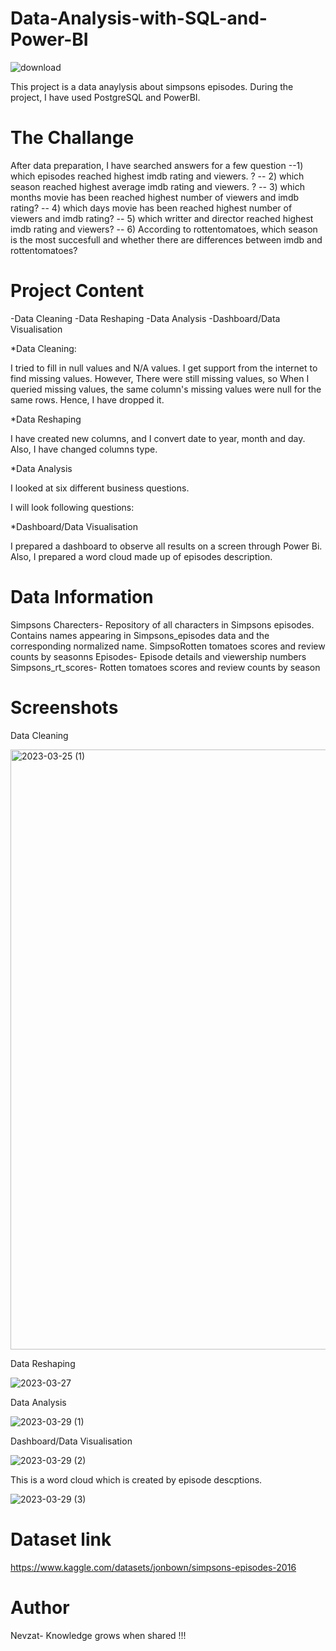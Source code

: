 # Data-Analysis-with-SQL-and-Power-BI

![download](https://user-images.githubusercontent.com/108625825/228617220-123ca1b3-1e0f-4945-beff-043b0b381fbe.jpg)


This project is a data anaylysis  about simpsons episodes. During the project, I have used PostgreSQL and PowerBI.
# The Challange
After data preparation, I have searched answers for a few question
--1) which episodes reached highest imdb rating and viewers. ?
-- 2) which season reached highest average imdb rating and viewers. ?
-- 3) which months movie has been reached highest number of viewers and imdb rating?
-- 4) which days movie has been reached highest number of viewers and imdb rating?
-- 5) which writter and director reached highest imdb rating and viewers?
-- 6) According to rottentomatoes, which season is the most succesfull and whether there are differences between imdb and rottentomatoes?
# Project Content
-Data Cleaning
-Data Reshaping
-Data Analysis
-Dashboard/Data Visualisation


*Data Cleaning:

I tried to fill in null values and N/A values. I get support from the internet to find missing values. However, There were still missing values, so When I queried missing values, the same column's missing values were null for the same rows. Hence, I have dropped it.

*Data Reshaping

I have created new columns, and I convert date to year, month and day. Also, I have changed columns type.


*Data Analysis

I looked at six different business questions.

I will look following questions:


*Dashboard/Data Visualisation

I prepared a dashboard to observe all results on a screen through Power Bi. Also, I prepared a word cloud made up of episodes description.

# Data Information
Simpsons Charecters-
Repository of all characters in Simpsons episodes. Contains names appearing in Simpsons_episodes data and the corresponding normalized name.
SimpsoRotten tomatoes scores and review counts by seasonns Episodes-
Episode details and viewership numbers
Simpsons_rt_scores-
Rotten tomatoes scores and review counts by season

# Screenshots

Data Cleaning

<img width="960" alt="2023-03-25 (1)" src="https://user-images.githubusercontent.com/108625825/228607505-794ca510-e2b8-49fa-9b0c-7415e5b2cb78.png">


Data Reshaping

![2023-03-27](https://user-images.githubusercontent.com/108625825/228608641-d2d6b53b-4b97-48e1-9488-99ce9b1d1e2c.png)

Data Analysis


![2023-03-29 (1)](https://user-images.githubusercontent.com/108625825/228609526-886bb1fa-7976-4021-bbb6-8c23c4f0dbb1.png)




Dashboard/Data Visualisation



![2023-03-29 (2)](https://user-images.githubusercontent.com/108625825/228611139-5d70e6ac-43c4-4935-aeef-4074246f8077.png)

This is a word cloud which is created by episode descptions.

![2023-03-29 (3)](https://user-images.githubusercontent.com/108625825/228611154-be33bae7-468e-45c7-aac5-6a6e1fd2266a.png)



# Dataset link
https://www.kaggle.com/datasets/jonbown/simpsons-episodes-2016

# Author
Nevzat- Knowledge grows when shared !!! 



